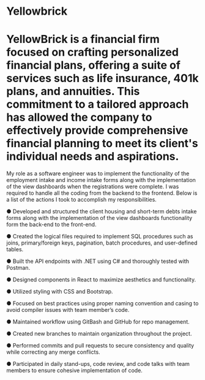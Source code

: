 # Yellowbrick

 # YellowBrick is a financial firm focused on crafting personalized financial plans, offering a suite of services such as life insurance, 401k plans, and annuities. This commitment to a tailored approach has allowed the company to effectively provide comprehensive financial planning to meet its client's individual needs and aspirations.

My role as a software engineer was to implement the functionality of the employment intake and income intake forms along with the implementation of the view dashboards when the registrations were complete. I was required to handle all the coding from the backend to the frontend. Below is a list of the actions I took to accomplish my responsibilities.

● Developed and structured the client housing and short-term debts intake forms along with the implementation of the view dashboards functionality form the back-end to the front-end.

● Created the logical files required to implement SQL procedures such as joins, primary/foreign keys, pagination, batch procedures, and user-defined tables.

● Built the API endpoints with .NET using C# and thoroughly tested with Postman.

● Designed components in React to maximize aesthetics and functionality.

● Utilized styling with CSS and Bootstrap.

● Focused on best practices using proper naming convention and casing to avoid compiler issues with team member’s code.

● Maintained workflow using GitBash and GitHub for repo management.

● Created new branches to maintain organization throughout the project.

● Performed commits and pull requests to secure consistency and quality while correcting any merge conflicts.

● Participated in daily stand-ups, code review, and code talks with team members to ensure cohesive implementation of code.
